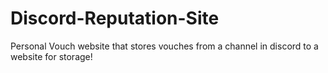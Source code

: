# Discord-Reputation-Site
Personal Vouch website that stores vouches from a channel in discord to a website for storage!
